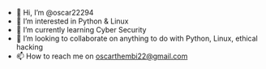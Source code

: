 - 👋 Hi, I’m @oscar22294
- 👀 I’m interested in Python & Linux
- 🌱 I’m currently learning Cyber Security
- 💞️ I’m looking to collaborate on anything to do with Python, Linux, ethical hacking
- 📫 How to reach me on oscarthembi22@gmail.com

<!---
oscar22294/oscar22294 is a ✨ special ✨ repository because its `README.md` (this file) appears on your GitHub profile.
You can click the Preview link to take a look at your changes.
--->
